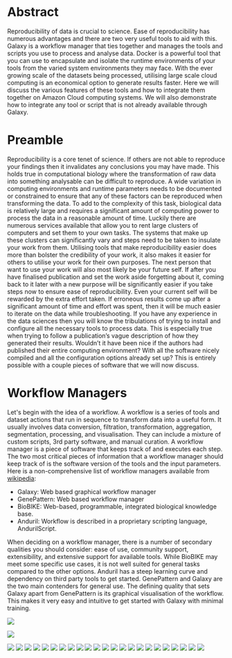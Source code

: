 # Abstract

Reproducibility of data is crucial to science. Ease of reproducibility has numerous advantages and there are two very useful tools to aid with this. Galaxy is a workflow manager that ties together and manages the tools and scripts you use to process and analyse data. Docker is a powerful tool that you can use to encapsulate and isolate the runtime environments of your tools from the varied system environments they may face. With the ever growing scale of the datasets being processed, utilising large scale cloud computing is an economical option to generate results faster. Here we will discuss the various features of these tools and how to integrate them together on Amazon Cloud computing systems. We will also demonstrate how to integrate any tool or script that is not already available through Galaxy.

# Preamble

Reproducibility is a core tenet of science. If others are not able to reproduce your findings then it invalidates any conclusions you may have made. This holds true in computational biology where the transformation of raw data into something analysable can be difficult to reproduce. A wide variation in computing environments and runtime parameters needs to be documented or constrained to ensure that any of these factors can be reproduced when transforming the data. To add to the complexity of this task, biological data is relatively large and requires a significant amount of computing power to process the data in a reasonable amount of time. Luckily there are numerous services available that allow you to rent large clusters of computers and set them to your own tasks. The systems that make up these clusters can significantly vary and steps need to be taken to insulate your work from them. 
Utilising tools that make reproducibility easier does more than bolster the credibility of your work, it also makes it easier for others to utilise your work for their own purposes. The next person that want to use your work will also most likely be your future self. If after you have finalised publication and set the work aside forgetting about it, coming back to it later with a new purpose will be significantly easier if you take steps now to ensure ease of reproducibility. Even your current self will be rewarded by the extra effort taken. If erroneous results come up after a significant amount of time and effort was spent, then it will be much easier to iterate on the data while troubleshooting. 
If you have any experience in the data sciences then you will know the tribulations of trying to install and configure all the necessary tools to process data. This is especially true when trying to follow a publication’s vague description of how they generated their results. Wouldn’t it have been nice if the authors had published their entire computing environment? With all the software nicely compiled and all the configuration options already set up? This is entirely possible with a couple pieces of software that we will now discuss.

# Workflow Managers

Let's begin with the idea of a workflow. A workflow is a series of tools and dataset actions that run in sequence to transform data into a useful form. It usually involves data conversion, filtration, transformation, aggregation, segmentation, processing, and visualisation. They can include a mixture of custom scripts, 3rd party software, and manual curation. A workflow manager is a piece of software that keeps track of and executes each step. The two most critical pieces of information that a workflow manager should keep track of is the software version of the tools and the input parameters.
Here is a non-comprehensive list of workflow managers available from [wikipedia](https://en.wikipedia.org/wiki/Bioinformatics_workflow_management_system):
  * Galaxy: Web based graphical workflow manager
  * GenePattern: Web based workflow manager
  * BioBIKE: Web-based, programmable, integrated biological knowledge base.
  * Anduril: Workflow is described in a proprietary scripting language, AndurilScript.

When deciding on a workflow manager, there is a number of secondary qualities you should consider: ease of use, community support, extensibility, and extensive support for available tools. While BioBIKE may meet some specific use cases, it is not well suited for general tasks compared to the other options. Anduril has a steep learning curve and dependency on third party tools to get started. GenePattern and Galaxy are the two main contenders for general use. The defining quality that sets Galaxy apart from GenePattern is its graphical visualisation of the workflow. This makes it very easy and intuitive to get started with Galaxy with minimal training.

<a href="images/welcometogalaxy.png"><img src="images/welcometogalaxy.png" class="screenshot" /></a>

<a href="images/HIV_workflow.png"><img src="images/HIV_workflow.png" class="screenshot" /></a>

<a href="images/AWS/AWS1.jpg"><img src="images/AWS/AWS1.jpg" class="screenshot" /></a>
<a href="images/AWS/AWS2.jpg"><img src="images/AWS/AWS2.jpg" class="screenshot" /></a>
<a href="images/AWS/AWS3.jpg"><img src="images/AWS/AWS3.jpg" class="screenshot" /></a>
<a href="images/AWS/AWS4.jpg"><img src="images/AWS/AWS4.jpg" class="screenshot" /></a>
<a href="images/AWS/AWS5.jpg"><img src="images/AWS/AWS5.jpg" class="screenshot" /></a>
<a href="images/AWS/AWS6.jpg"><img src="images/AWS/AWS6.jpg" class="screenshot" /></a>
<a href="images/AWS/AWS7.jpg"><img src="images/AWS/AWS7.jpg" class="screenshot" /></a>
<a href="images/AWS/AWS8.jpg"><img src="images/AWS/AWS8.jpg" class="screenshot" /></a>
<a href="images/AWS/AWS9.jpg"><img src="images/AWS/AWS9.jpg" class="screenshot" /></a>
<a href="images/AWS/AWS10.jpg"><img src="images/AWS/AWS10.jpg" class="screenshot" /></a>
<a href="images/AWS/AWS11.jpg"><img src="images/AWS/AWS11.jpg" class="screenshot" /></a>
<a href="images/AWS/AWS12.jpg"><img src="images/AWS/AWS12.jpg" class="screenshot" /></a>
<a href="images/AWS/AWS13.jpg"><img src="images/AWS/AWS13.jpg" class="screenshot" /></a>
<a href="images/AWS/AWS14.jpg"><img src="images/AWS/AWS14.jpg" class="screenshot" /></a>
<a href="images/AWS/AWS15.jpg"><img src="images/AWS/AWS15.jpg" class="screenshot" /></a>
<a href="images/AWS/AWS16.jpg"><img src="images/AWS/AWS16.jpg" class="screenshot" /></a>
<a href="images/AWS/AWS17.jpg"><img src="images/AWS/AWS17.jpg" class="screenshot" /></a>
<a href="images/AWS/AWS18.jpg"><img src="images/AWS/AWS18.jpg" class="screenshot" /></a>
<a href="images/AWS/AWS19.jpg"><img src="images/AWS/AWS19.jpg" class="screenshot" /></a>
<a href="images/AWS/AWS20.jpg"><img src="images/AWS/AWS20.jpg" class="screenshot" /></a>
<a href="images/AWS/AWS21.jpg"><img src="images/AWS/AWS21.jpg" class="screenshot" /></a>
<a href="images/AWS/AWS22.jpg"><img src="images/AWS/AWS22.jpg" class="screenshot" /></a>
<a href="images/AWS/AWS23.jpg"><img src="images/AWS/AWS23.jpg" class="screenshot" /></a>
